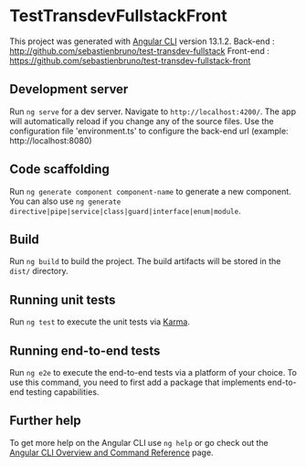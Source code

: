 # TestTransdevFullstackFront

This project was generated with [Angular CLI](https://github.com/angular/angular-cli) version 13.1.2.
Back-end : http://github.com/sebastienbruno/test-transdev-fullstack
Front-end : https://github.com/sebastienbruno/test-transdev-fullstack-front

## Development server

Run `ng serve` for a dev server. Navigate to `http://localhost:4200/`. The app will automatically reload if you change any of the source files.
Use the configuration file 'environment.ts' to configure the back-end url (example: http://localhost:8080)

## Code scaffolding

Run `ng generate component component-name` to generate a new component. You can also use `ng generate directive|pipe|service|class|guard|interface|enum|module`.

## Build

Run `ng build` to build the project. The build artifacts will be stored in the `dist/` directory.

## Running unit tests

Run `ng test` to execute the unit tests via [Karma](https://karma-runner.github.io).

## Running end-to-end tests

Run `ng e2e` to execute the end-to-end tests via a platform of your choice. To use this command, you need to first add a package that implements end-to-end testing capabilities.

## Further help

To get more help on the Angular CLI use `ng help` or go check out the [Angular CLI Overview and Command Reference](https://angular.io/cli) page.
